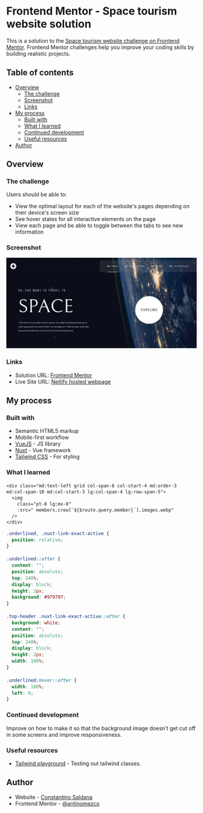 # Frontend Mentor - Space tourism website solution

This is a solution to the [Space tourism website challenge on Frontend Mentor](https://www.frontendmentor.io/challenges/space-tourism-multipage-website-gRWj1URZ3). Frontend Mentor challenges help you improve your coding skills by building realistic projects. 

## Table of contents

- [Overview](#overview)
  - [The challenge](#the-challenge)
  - [Screenshot](#screenshot)
  - [Links](#links)
- [My process](#my-process)
  - [Built with](#built-with)
  - [What I learned](#what-i-learned)
  - [Continued development](#continued-development)
  - [Useful resources](#useful-resources)
- [Author](#author)

## Overview

### The challenge

Users should be able to:

- View the optimal layout for each of the website's pages depending on their device's screen size
- See hover states for all interactive elements on the page
- View each page and be able to toggle between the tabs to see new information

### Screenshot

![](static/images/shared/space-tourism-nuxt.png)

### Links

- Solution URL: [Frontend Mentor](https://www.frontendmentor.io/solutions/responsive-landing-page-using-nuxt-and-tailwind-css-FTrgtuaEA)
- Live Site URL: [Netlify hosted webpage](https://thirsty-archimedes-a0d572.netlify.app/)

## My process

### Built with

- Semantic HTML5 markup
- Mobile-first workflow
- [VueJS](https://vuejs.org/) - JS library
- [Nuxt](https://nuxtjs.org/) - Vue framework
- [Tailwind CSS](https://tailwindcss.com/) - For styling

### What I learned

```tailwind
<div class="md:text-left grid col-span-6 col-start-4 md:order-3 md:col-span-10 md:col-start-3 lg:col-span-4 lg:row-span-5">
  <img
    class="pt-8 lg:mx-8"
    :src=" members.crew[`${$route.query.member}`].images.webp"
  />
</div>
```
```css
.underlined, .nuxt-link-exact-active {
  position: relative;
}

.underlined::after { 
  content: "";
  position: absolute;
  top: 240%;
  display: block;
  height: 2px;
  background: #979797;
}

.top-header .nuxt-link-exact-active::after { 
  background: white;
  content: "";
  position: absolute;
  top: 240%;
  display: block;
  height: 2px;
  width: 100%; 
}

.underlined:hover::after { 
  width: 100%; 
  left: 0; 
}
```

### Continued development

Improve on how to make it so that the background image doesn't get cut off in some screens and improve responsiveness.

### Useful resources

- [Tailwind playground](https://play.tailwindcss.com/) - Testing out tailwind classes.

## Author

- Website - [Constantino Saldana](https://www.csaldana.xyz)
- Frontend Mentor - [@antinomezco](https://www.frontendmentor.io/profile/antinomezco)